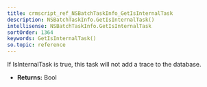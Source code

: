 ```yaml
---
title: crmscript_ref_NSBatchTaskInfo_GetIsInternalTask
description: NSBatchTaskInfo.GetIsInternalTask()
intellisense: NSBatchTaskInfo.GetIsInternalTask
sortOrder: 1364
keywords: GetIsInternalTask()
so.topic: reference
---
```



If IsInternalTask is true, this task will not add a trace to the database.



* **Returns:** Bool


